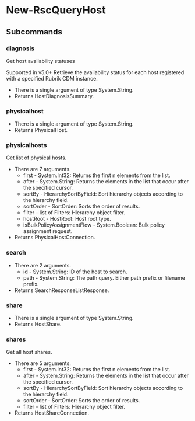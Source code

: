 # New-RscQueryHost
## Subcommands
### diagnosis
Get host availability statuses

Supported in v5.0+
Retrieve the availability status for each host registered with a specified Rubrik CDM instance.

- There is a single argument of type System.String.
- Returns HostDiagnosisSummary.
### physicalhost
- There is a single argument of type System.String.
- Returns PhysicalHost.
### physicalhosts
Get list of physical hosts.

- There are 7 arguments.
    - first - System.Int32: Returns the first n elements from the list.
    - after - System.String: Returns the elements in the list that occur after the specified cursor.
    - sortBy - HierarchySortByField: Sort hierarchy objects according to the hierarchy field.
    - sortOrder - SortOrder: Sorts the order of results.
    - filter - list of Filters: Hierarchy object filter.
    - hostRoot - HostRoot: Host root type.
    - isBulkPolicyAssignmentFlow - System.Boolean: Bulk policy assignment request.
- Returns PhysicalHostConnection.
### search
- There are 2 arguments.
    - id - System.String: ID of the host to search.
    - path - System.String: The path query. Either path prefix or filename prefix.
- Returns SearchResponseListResponse.
### share
- There is a single argument of type System.String.
- Returns HostShare.
### shares
Get all host shares.

- There are 5 arguments.
    - first - System.Int32: Returns the first n elements from the list.
    - after - System.String: Returns the elements in the list that occur after the specified cursor.
    - sortBy - HierarchySortByField: Sort hierarchy objects according to the hierarchy field.
    - sortOrder - SortOrder: Sorts the order of results.
    - filter - list of Filters: Hierarchy object filter.
- Returns HostShareConnection.
